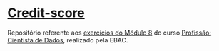 # [Credit-score](https://github.com/rhatiro/Credit-score/blob/main/Projeto%2001%20-%20Classificacao%20de%20credito%20-%20Roberto%20Hatiro.ipynb)

Repositório referente aos [exercícios do Módulo 8](https://github.com/rhatiro/Curso_EBAC-Profissao_Cientista_de_Dados/tree/main/Mo%CC%81dulo%2008%20-%20Git%20:%20GitHub%20-%20Controle%20de%20versionamento) do curso [Profissão: Cientista de Dados](https://github.com/rhatiro/Curso_EBAC-Profissao_Cientista_de_Dados), realizado pela EBAC.
